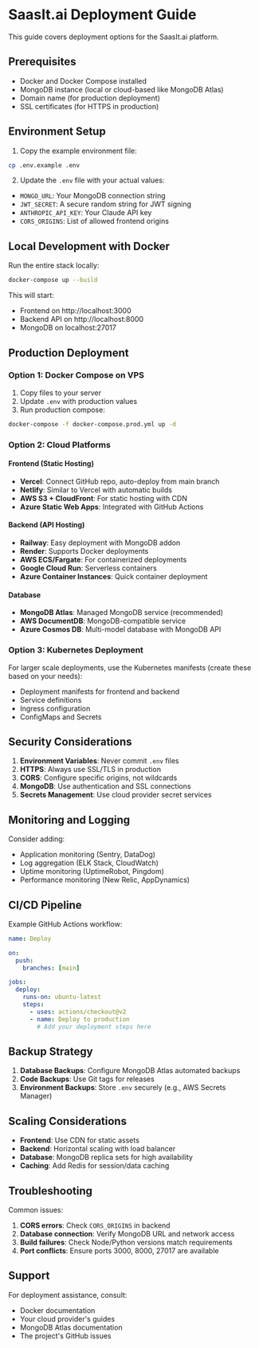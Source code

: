 # SaasIt.ai Deployment Guide

This guide covers deployment options for the SaasIt.ai platform.

## Prerequisites

- Docker and Docker Compose installed
- MongoDB instance (local or cloud-based like MongoDB Atlas)
- Domain name (for production deployment)
- SSL certificates (for HTTPS in production)

## Environment Setup

1. Copy the example environment file:
```bash
cp .env.example .env
```

2. Update the `.env` file with your actual values:
- `MONGO_URL`: Your MongoDB connection string
- `JWT_SECRET`: A secure random string for JWT signing
- `ANTHROPIC_API_KEY`: Your Claude API key
- `CORS_ORIGINS`: List of allowed frontend origins

## Local Development with Docker

Run the entire stack locally:

```bash
docker-compose up --build
```

This will start:
- Frontend on http://localhost:3000
- Backend API on http://localhost:8000
- MongoDB on localhost:27017

## Production Deployment

### Option 1: Docker Compose on VPS

1. Copy files to your server
2. Update `.env` with production values
3. Run production compose:

```bash
docker-compose -f docker-compose.prod.yml up -d
```

### Option 2: Cloud Platforms

#### Frontend (Static Hosting)
- **Vercel**: Connect GitHub repo, auto-deploy from main branch
- **Netlify**: Similar to Vercel with automatic builds
- **AWS S3 + CloudFront**: For static hosting with CDN
- **Azure Static Web Apps**: Integrated with GitHub Actions

#### Backend (API Hosting)
- **Railway**: Easy deployment with MongoDB addon
- **Render**: Supports Docker deployments
- **AWS ECS/Fargate**: For containerized deployments
- **Google Cloud Run**: Serverless containers
- **Azure Container Instances**: Quick container deployment

#### Database
- **MongoDB Atlas**: Managed MongoDB service (recommended)
- **AWS DocumentDB**: MongoDB-compatible service
- **Azure Cosmos DB**: Multi-model database with MongoDB API

### Option 3: Kubernetes Deployment

For larger scale deployments, use the Kubernetes manifests (create these based on your needs):
- Deployment manifests for frontend and backend
- Service definitions
- Ingress configuration
- ConfigMaps and Secrets

## Security Considerations

1. **Environment Variables**: Never commit `.env` files
2. **HTTPS**: Always use SSL/TLS in production
3. **CORS**: Configure specific origins, not wildcards
4. **MongoDB**: Use authentication and SSL connections
5. **Secrets Management**: Use cloud provider secret services

## Monitoring and Logging

Consider adding:
- Application monitoring (Sentry, DataDog)
- Log aggregation (ELK Stack, CloudWatch)
- Uptime monitoring (UptimeRobot, Pingdom)
- Performance monitoring (New Relic, AppDynamics)

## CI/CD Pipeline

Example GitHub Actions workflow:

```yaml
name: Deploy

on:
  push:
    branches: [main]

jobs:
  deploy:
    runs-on: ubuntu-latest
    steps:
      - uses: actions/checkout@v2
      - name: Deploy to production
        # Add your deployment steps here
```

## Backup Strategy

1. **Database Backups**: Configure MongoDB Atlas automated backups
2. **Code Backups**: Use Git tags for releases
3. **Environment Backups**: Store `.env` securely (e.g., AWS Secrets Manager)

## Scaling Considerations

- **Frontend**: Use CDN for static assets
- **Backend**: Horizontal scaling with load balancer
- **Database**: MongoDB replica sets for high availability
- **Caching**: Add Redis for session/data caching

## Troubleshooting

Common issues:
1. **CORS errors**: Check `CORS_ORIGINS` in backend
2. **Database connection**: Verify MongoDB URL and network access
3. **Build failures**: Check Node/Python versions match requirements
4. **Port conflicts**: Ensure ports 3000, 8000, 27017 are available

## Support

For deployment assistance, consult:
- Docker documentation
- Your cloud provider's guides
- MongoDB Atlas documentation
- The project's GitHub issues